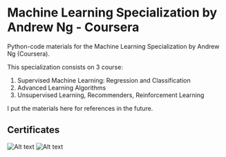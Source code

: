 # Machine Learning Specialization by Andrew Ng - Coursera
Python-code materials for the Machine Learning Specialization by Andrew Ng (Coursera). 

This specialization consists on 3 course:
1. Supervised Machine Learning: Regression and Classification
2. Advanced Learning Algorithms
3. Unsupervised Learning, Recommenders, Reinforcement Learning

I put the materials here for references in the future.

## Certificates
![Alt text](1_Supervised_Machine_Learning/MachineLearning1_LHA.png?raw=true "Title")
![Alt text](2_Advanced_Learning_Algorithms/MachineLearning2_LHA.png?raw=true "Title")
